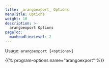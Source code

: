 ```yaml
---
title: _arangoexport_ Options
menuTitle: Options
weight: 10
description: >-
  arangoexport Options
pageToc:
  maxHeadlineLevel: 2
---
```

Usage: `arangoexport [<options>]`

{{% program-options name="arangoexport" %}}
